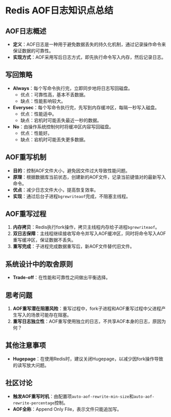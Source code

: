 # Redis AOF日志知识点总结

## AOF日志概述

- **定义**：AOF日志是一种用于避免数据丢失的持久化机制，通过记录操作命令来保证数据的可靠性。
- **实现方式**：AOF采用写后日志方式，即先执行命令写入内存，然后记录日志。

## 写回策略

- **Always**：每个写命令执行完，立即同步地将日志写回磁盘。
  - 优点：可靠性高，基本不丢数据。
  - 缺点：性能影响较大。
- **Everysec**：每个写命令执行完，先写到内存缓冲区，每隔一秒写入磁盘。
  - 优点：性能适中。
  - 缺点：宕机时可能丢失最近一秒的数据。
- **No**：由操作系统控制何时将缓冲区内容写回磁盘。
  - 优点：性能好。
  - 缺点：宕机时可能丢失更多数据。

## AOF重写机制

- **目的**：控制AOF文件大小，避免因文件过大导致性能问题。
- **原理**：根据数据库当前状态，创建新的AOF文件，记录当前键值对的最新写入命令。
- **优点**：减少日志文件大小，提高恢复效率。
- **实现**：通过后台子进程`bgrewriteaof`完成，不阻塞主线程。

## AOF重写过程

1. **内存拷贝**：Redis执行fork操作，拷贝主线程内存给子进程`bgrewriteaof`。
2. **双日志保障**：主线程继续接收写命令并写入AOF缓冲区，同时将命令写入AOF重写缓冲区，保证数据不丢失。
3. **重写完成**：子进程完成数据重写后，新AOF文件替代旧文件。

## 系统设计中的取舍原则

- **Trade-off**：在性能和可靠性之间做出平衡选择。

## 思考问题

1. **AOF重写潜在阻塞风险**：重写过程中，fork子进程和AOF重写过程中父进程产生写入的场景可能存在阻塞。
2. **重写日志独立性**：AOF重写使用独立的日志，不共享AOF本身的日志，原因为何？

## 其他注意事项

- **Hugepage**：在使用Redis时，建议关闭Hugepage，以减少因fork操作导致的读写放大问题。

## 社区讨论

- **触发AOF重写时机**：由配置项`auto-aof-rewrite-min-size`和`auto-aof-rewrite-percentage`控制。
- **AOF全称**：Append Only File，表示文件只能追加写。
